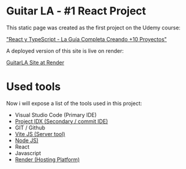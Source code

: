 # Guitar LA - #1 React Project

This static page was created as the first project on the Udemy course:

["React y TypeScript - La Guía Completa Creando +10 Proyectos"](https://www.udemy.com/course/react-de-principiante-a-experto-creando-mas-de-10-aplicaciones/)

A deployed version of this site is live on render:

[GuitarLA Site at Render](https://react-project-avg3.onrender.com)



# Used tools

Now i will expose a list of the tools used in this project:

- Visual Studio Code (Primary IDE)
- [Project IDX (Secondary / commit IDE)](https://idx.google.com)
- GIT / Github
- [Vite JS (Server tool)](https://vitejs.dev/)
- [Node JS)](https://www.nodejs.org/)
- React
- Javascript
- [Render (Hosting Platform)](https://render.com/)
